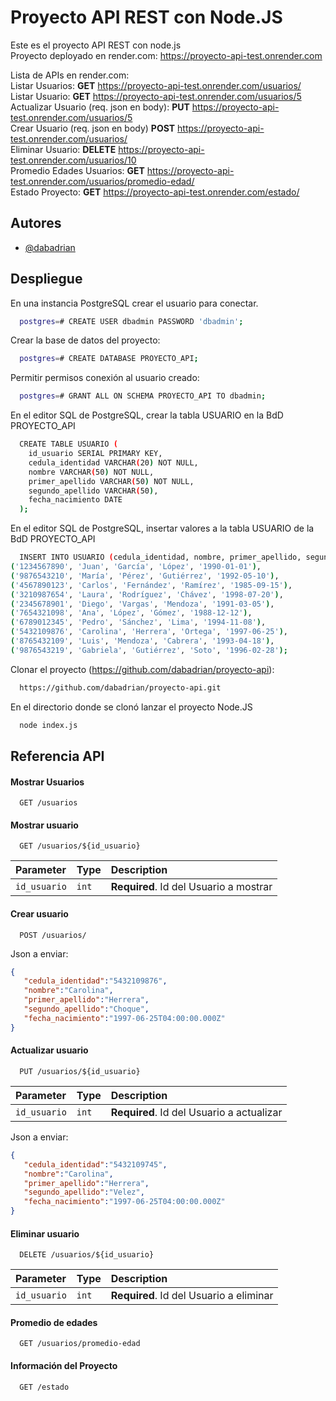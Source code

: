 
# Proyecto API REST con Node.JS

Este es el proyecto API REST con node.js  
Proyecto deployado en render.com: https://proyecto-api-test.onrender.com  

Lista de APIs en render.com:  
Listar Usuarios: **GET** https://proyecto-api-test.onrender.com/usuarios/  
Listar Usuario: **GET** https://proyecto-api-test.onrender.com/usuarios/5  
Actualizar Usuario (req. json en body): **PUT** https://proyecto-api-test.onrender.com/usuarios/5  
Crear Usuario (req. json en body) **POST** https://proyecto-api-test.onrender.com/usuarios/  
Eliminar Usuario: **DELETE** https://proyecto-api-test.onrender.com/usuarios/10  
Promedio Edades Usuarios: **GET** https://proyecto-api-test.onrender.com/usuarios/promedio-edad/  
Estado Proyecto: **GET** https://proyecto-api-test.onrender.com/estado/  

## Autores

- [@dabadrian](https://github.com/dabadrian/)


## Despliegue

En una instancia PostgreSQL crear el usuario para conectar.

```bash
  postgres=# CREATE USER dbadmin PASSWORD 'dbadmin';
```
Crear la base de datos del proyecto:

```bash
  postgres=# CREATE DATABASE PROYECTO_API;
```
Permitir permisos conexión al usuario creado:

```bash
  postgres=# GRANT ALL ON SCHEMA PROYECTO_API TO dbadmin;
```

En el editor SQL de PostgreSQL, crear la tabla USUARIO en la BdD PROYECTO_API

```bash
  CREATE TABLE USUARIO (
    id_usuario SERIAL PRIMARY KEY,
    cedula_identidad VARCHAR(20) NOT NULL,
    nombre VARCHAR(50) NOT NULL,
    primer_apellido VARCHAR(50) NOT NULL,
    segundo_apellido VARCHAR(50),
    fecha_nacimiento DATE
  );
```

En el editor SQL de PostgreSQL, insertar valores a la tabla USUARIO de la BdD PROYECTO_API

```bash
  INSERT INTO USUARIO (cedula_identidad, nombre, primer_apellido, segundo_apellido, fecha_nacimiento) VALUES
('1234567890', 'Juan', 'García', 'López', '1990-01-01'),
('9876543210', 'María', 'Pérez', 'Gutiérrez', '1992-05-10'),
('4567890123', 'Carlos', 'Fernández', 'Ramírez', '1985-09-15'),
('3210987654', 'Laura', 'Rodríguez', 'Chávez', '1998-07-20'),
('2345678901', 'Diego', 'Vargas', 'Mendoza', '1991-03-05'),
('7654321098', 'Ana', 'López', 'Gómez', '1988-12-12'),
('6789012345', 'Pedro', 'Sánchez', 'Lima', '1994-11-08'),
('5432109876', 'Carolina', 'Herrera', 'Ortega', '1997-06-25'),
('8765432109', 'Luis', 'Mendoza', 'Cabrera', '1993-04-18'),
('9876543219', 'Gabriela', 'Gutiérrez', 'Soto', '1996-02-28');
```

Clonar el proyecto (https://github.com/dabadrian/proyecto-api):

```bash
  https://github.com/dabadrian/proyecto-api.git
```
En el directorio donde se clonó lanzar el proyecto Node.JS
```bash
  node index.js
```

## Referencia API 

#### Mostrar Usuarios

```http
  GET /usuarios
```

#### Mostrar usuario

```http
  GET /usuarios/${id_usuario}
```

| Parameter | Type     | Description                       |
| :-------- | :------- | :-------------------------------- |
| `id_usuario`      | `int` | **Required**. Id del Usuario a mostrar |

#### Crear usuario

```http
  POST /usuarios/
```
Json a enviar:
```json
{
   "cedula_identidad":"5432109876",
   "nombre":"Carolina",
   "primer_apellido":"Herrera",
   "segundo_apellido":"Choque",
   "fecha_nacimiento":"1997-06-25T04:00:00.000Z"
}
```

#### Actualizar usuario

```http
  PUT /usuarios/${id_usuario}
```

| Parameter | Type     | Description                       |
| :-------- | :------- | :-------------------------------- |
| `id_usuario`      | `int` | **Required**. Id del Usuario a actualizar |

Json a enviar:
```json
{
   "cedula_identidad":"5432109745",
   "nombre":"Carolina",
   "primer_apellido":"Herrera",
   "segundo_apellido":"Velez",
   "fecha_nacimiento":"1997-06-25T04:00:00.000Z"
}
```

#### Eliminar usuario

```http
  DELETE /usuarios/${id_usuario}
```

| Parameter | Type     | Description                       |
| :-------- | :------- | :-------------------------------- |
| `id_usuario`      | `int` | **Required**. Id del Usuario a eliminar |

#### Promedio de edades

```http
  GET /usuarios/promedio-edad
```

#### Información del Proyecto

```http
  GET /estado
```

